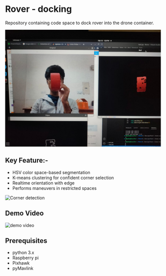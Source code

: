 # Rover - docking
Repository containing code space to dock rover into the drone container.

![color segmentation](https://github.com/Sanidhya-30/rover-docking/blob/main/colospace_segmentation.jpeg)

## Key Feature:-
* HSV color space-based segmentation
* K-means clustering for confident corner selection
* Realtime orientation with edge
* Performs maneuvers in restricted spaces

![Corner detection](https://github.com/Sanidhya-30/rover-docking/blob/main/point_track.gif)

<!--
### Setup and launching the simulation environment:-

* Clone the repo, and build using catkin_make.
```
cd MobileRobot
catkin_make
source ~/{name_of_workspace}/devel/setup.bash
```

* Command `roslaunch mobile_robot test.launch` will launch the gazebo world along 
-->

## Demo Video

![demo video]([https://github.com/Sanidhya-30/rover-docking/blob/main/rover_dock.gif](https://github.com/Sanidhya-30/rover-docking?tab=readme-ov-file#demo-video))


## Prerequisites
* python 3.x
* Raspberry pi
* Pixhawk 
* pyMavlink
